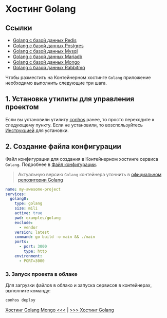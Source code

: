 # Хостинг Golang

## Ссылки

- [Golang с базой данных Redis](./HostingGolangRedis.md)  
- [Golang с базой данных Postgres](./HostingGolangPostgres.md)  
- [Golang с базой данных Mysql](./HostingGolangMysql.md)  
- [Golang с базой данных Mariadb](./HostingGolangMariadb.md)  
- [Golang с базой данных Mongo](./HostingGolangMongo.md)  
- [Golang с базой данных Rabbitmq](./HostingGolangRabbitmq.md)  


Чтобы разместить на Контейнерном хостинге `Golang` приложение необходимо выполнить следующие три шага.

## 1. Установка утилиты для управления проектом

Если вы установили утилиту [conhos](https://www.npmjs.com/package/conhos) ранее, то просто переходите к следующему пункту. Если не установили, то возспользуйтесь [Инструкцией](./GettingStarted.md) для установки.

## 2. Создание файла конфигурации

Файл конфигурации для создания в Контейнерном хостинге сервиса `Golang`. Подробнее в [Файл конфигурации](./ConfigFile.md).

> Актуальную версию `Golang` контейнера уточнить в [официальном репозитории Golang](https://hub.docker.com/_/golang/tags)

```yml
name: my-awesome-project
services:
  golang0:
    type: golang
    size: mili
    active: true
    pwd: examples/golang
    exclude:
      - vendor
    version: latest
    command: go build -o main && ./main
    ports:
      - port: 3000
        type: http
    environment:
      - PORT=3000
```

### 3. Запуск проекта в облаке

Для загрузки файлов в облако и запуска сервисов в контейнерах, выполните команду:

```sh
conhos deploy
```

[Хостинг Golang Mongo <<<](./HostingGolangMongo.md) | [>>> Хостинг Golang ](./HostingGolang.md)
